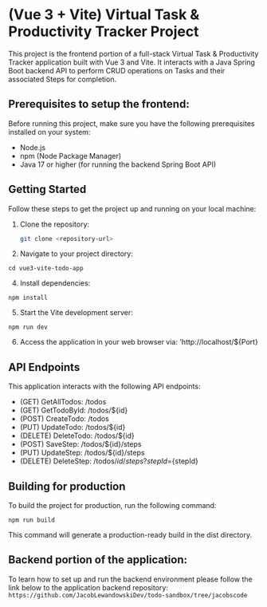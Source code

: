 # (Vue 3 + Vite) Virtual Task & Productivity Tracker Project

This project is the frontend portion of a full-stack Virtual Task & Productivity Tracker application built with Vue 3 and Vite. 
It interacts with a Java Spring Boot backend API to perform CRUD operations on Tasks and their associated Steps for completion.

## Prerequisites to setup the frontend:

Before running this project, make sure you have the following prerequisites installed on your system:

- Node.js
- npm (Node Package Manager)
- Java 17 or higher (for running the backend Spring Boot API)

## Getting Started

Follow these steps to get the project up and running on your local machine:

1. Clone the repository:

   ```bash
   git clone <repository-url>

2. Navigate to your project directory:
```
cd vue3-vite-todo-app
```

4. Install dependencies:
```
npm install
```
5. Start the Vite development server:
```
npm run dev
```

6. Access the application in your web browser via: 'http://localhost/${Port}

## API Endpoints

This application interacts with the following API endpoints:
* (GET) GetAllTodos: /todos
* (GET) GetTodoById: /todos/${id}
* (POST) CreateTodo: /todos
* (PUT) UpdateTodo: /todos/${id}
* (DELETE) DeleteTodo: /todos/${id}
* (POST) SaveStep: /todos/${id}/steps
* (PUT) UpdateStep: /todos/${id}/steps
* (DELETE) DeleteStep: /todos/${id}/steps?stepId=${stepId}

## Building for production
To build the project for production, run the following command:
```
npm run build
```
This command will generate a production-ready build in the dist directory.

## Backend portion of the application:
To learn how to set up and run the backend environment please follow the link below to the application backend repository:
`https://github.com/JacobLewandowskiDev/todo-sandbox/tree/jacobscode`







